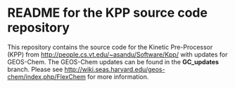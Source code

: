 # README for the KPP source code repository

This repository contains the source code for the Kinetic Pre-Processor (KPP) from http://people.cs.vt.edu/~asandu/Software/Kpp/ with updates for GEOS-Chem. The GEOS-Chem updates can be found in the __GC_updates__ branch. Please see http://wiki.seas.harvard.edu/geos-chem/index.php/FlexChem for more information.
